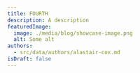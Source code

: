 ```yaml
---
title: FOURTH
description: A description
featuredImage:
  image: ./media/blog/showcase-image.png
  alt: Some alt
authors:
  - src/data/authors/alastair-cox.md
isDraft: false
---
```


